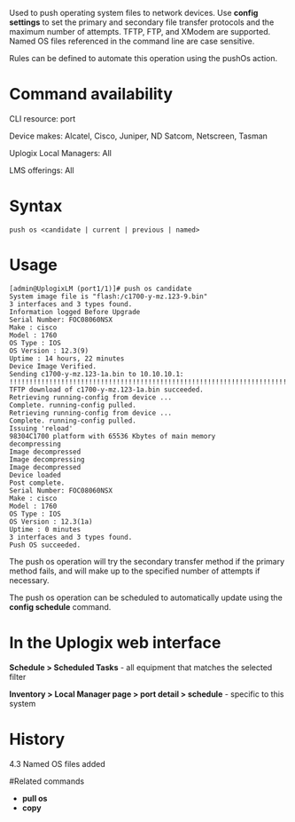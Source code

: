 <!-- 5.4 -->

Used to push operating system files to network devices. Use **config settings** to set the primary and secondary file transfer protocols and the maximum number of attempts.  TFTP, FTP, and XModem are supported. Named OS files referenced in the command line are case sensitive.
 
Rules can be defined to automate this operation using the pushOs action.  

# Command availability

CLI resource: port

Device makes: Alcatel, Cisco, Juniper, ND Satcom, Netscreen, Tasman

Uplogix Local Managers: All

LMS offerings: All

# Syntax 

```
push os <candidate | current | previous | named>
```

# Usage 

```
[admin@UplogixLM (port1/1)]# push os candidate
System image file is "flash:/c1700-y-mz.123-9.bin"
3 interfaces and 3 types found.
Information logged Before Upgrade
Serial Number: FOC08060NSX
Make : cisco
Model : 1760
OS Type : IOS
OS Version : 12.3(9)
Uptime : 14 hours, 22 minutes
Device Image Verified.
Sending c1700-y-mz.123-1a.bin to 10.10.10.1: !!!!!!!!!!!!!!!!!!!!!!!!!!!!!!!!!!!!!!!!!!!!!!!!!!!!!!!!!!!!!!!!!!!!!!!!!!!!!!!!!!!!!!!!!!!!!!!!!!!!!!!!!!!!!!!!!!!!!!!!!!!
TFTP download of c1700-y-mz.123-1a.bin succeeded.
Retrieving running-config from device ...
Complete. running-config pulled.
Retrieving running-config from device ...
Complete. running-config pulled.
Issuing 'reload'
98304C1700 platform with 65536 Kbytes of main memory
decompressing
Image decompressed
Image decompressing
Image decompressed
Device loaded
Post complete.
Serial Number: FOC08060NSX
Make : cisco
Model : 1760
OS Type : IOS
OS Version : 12.3(1a)
Uptime : 0 minutes
3 interfaces and 3 types found.
Push OS succeeded.
```

The push os operation will try the secondary transfer method if the primary method fails, and will make up to the specified number of attempts if necessary. 

The push os operation can be scheduled to automatically update using the **config schedule** command.

# In the Uplogix web interface

**Schedule > Scheduled Tasks** - all equipment that matches the selected filter

**Inventory > Local Manager page > port detail > schedule** - specific to this system

# History 

4.3 Named OS files added

#Related commands 

- **pull os**
- **copy**
